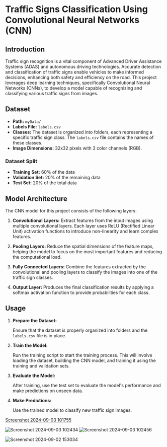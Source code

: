 # Traffic Signs Classification Using Convolutional Neural Networks (CNN)

## Introduction

Traffic sign recognition is a vital component of Advanced Driver Assistance Systems (ADAS) and autonomous driving technologies. Accurate detection and classification of traffic signs enable vehicles to make informed decisions, enhancing both safety and efficiency on the road. This project leverages deep learning techniques, specifically Convolutional Neural Networks (CNNs), to develop a model capable of recognizing and classifying various traffic signs from images.

## Dataset

- **Path:** `myData/`
- **Labels File:** `labels.csv`
- **Classes:** The dataset is organized into folders, each representing a specific traffic sign class. The `labels.csv` file contains the names of these classes.
- **Image Dimensions:** 32x32 pixels with 3 color channels (RGB).

### Dataset Split

- **Training Set:** 60% of the data
- **Validation Set:** 20% of the remaining data
- **Test Set:** 20% of the total data

## Model Architecture

The CNN model for this project consists of the following layers:

1. **Convolutional Layers:** Extract features from the input images using multiple convolutional layers. Each layer uses ReLU (Rectified Linear Unit) activation functions to introduce non-linearity and learn complex features.

2. **Pooling Layers:** Reduce the spatial dimensions of the feature maps, helping the model to focus on the most important features and reducing the computational load.

3. **Fully Connected Layers:** Combine the features extracted by the convolutional and pooling layers to classify the images into one of the traffic sign classes.

4. **Output Layer:** Produces the final classification results by applying a softmax activation function to provide probabilities for each class.

## Usage

1. **Prepare the Dataset:**

   Ensure that the dataset is properly organized into folders and the `labels.csv` file is in place.

2. **Train the Model:**

    Run the training script to start the training process. This will involve loading the dataset, building the CNN model, and training it using the training and validation sets.

3. **Evaluate the Model:**

    After training, use the test set to evaluate the model's performance and make predictions on unseen data.


4. **Make Predictions:**

    Use the trained model to classify new traffic sign images.



[Screenshot 2024-09-03 101755](https://github.com/user-attachments/assets/fabcaaf5-9bee-4e78-b9a4-00ec1634b94c)

![Screenshot 2024-09-03 102434](https://github.com/user-attachments/assets/f83eac96-a70b-48aa-b76f-300ad364ea61)
![Screenshot 2024-09-03 102456](https://github.com/user-attachments/assets/5ea7a48f-8c22-49e3-93c5-dbc60e4bf3ae)

![Screenshot 2024-09-02 153034](https://github.com/user-attachments/assets/9778094f-5a06-43f1-99cc-d4d1d68d5ce1)


